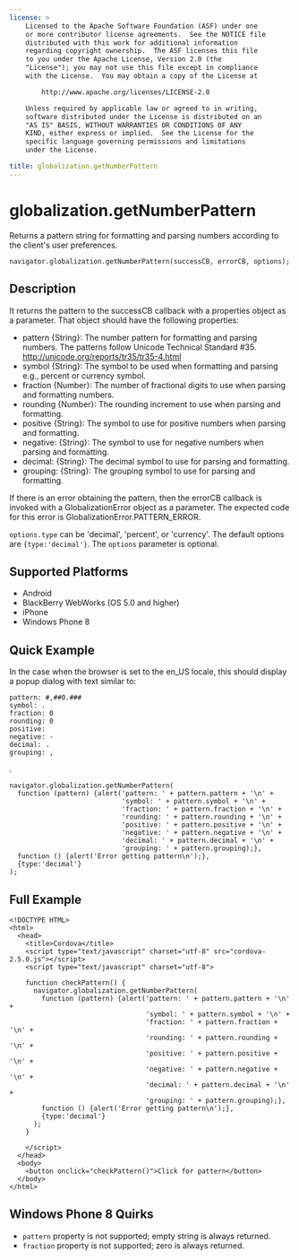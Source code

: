 ```yaml
---
license: >
    Licensed to the Apache Software Foundation (ASF) under one
    or more contributor license agreements.  See the NOTICE file
    distributed with this work for additional information
    regarding copyright ownership.  The ASF licenses this file
    to you under the Apache License, Version 2.0 (the
    "License"); you may not use this file except in compliance
    with the License.  You may obtain a copy of the License at

        http://www.apache.org/licenses/LICENSE-2.0

    Unless required by applicable law or agreed to in writing,
    software distributed under the License is distributed on an
    "AS IS" BASIS, WITHOUT WARRANTIES OR CONDITIONS OF ANY
    KIND, either express or implied.  See the License for the
    specific language governing permissions and limitations
    under the License.

title: globalization.getNumberPattern
---
```


globalization.getNumberPattern
===========

Returns a pattern string for formatting and parsing numbers according to the client's user preferences.

    navigator.globalization.getNumberPattern(successCB, errorCB, options);
    
Description
-----------

It returns the pattern to the successCB callback with a properties object as a parameter. That object should have the following properties:

- pattern {String}: The number pattern for formatting and parsing numbers.  The patterns follow Unicode Technical Standard #35. <http://unicode.org/reports/tr35/tr35-4.html>
- symbol {String}: The symbol to be used when formatting and parsing e.g., percent or currency symbol.
- fraction {Number}: The number of fractional digits to use when parsing and formatting numbers.
- rounding {Number}: The rounding increment to use when parsing and formatting.
- positive {String}: The symbol to use for positive numbers when parsing and formatting.
- negative: {String}: The symbol to use for negative numbers when parsing and formatting.
- decimal: {String}: The decimal symbol to use for parsing and formatting.
- grouping: {String}: The grouping symbol to use for parsing and formatting.

If there is an error obtaining the pattern, then the errorCB callback is invoked with a GlobalizationError object as a parameter. The expected code for this error is GlobalizationError.PATTERN\_ERROR.

`options.type` can be 'decimal', 'percent', or 'currency'.
The default options are `{type:'decimal'}`. The `options` parameter is optional.


Supported Platforms
-------------------

- Android
- BlackBerry WebWorks (OS 5.0 and higher)
- iPhone
- Windows Phone 8

Quick Example
-------------

In the case when the browser is set to the en\_US locale, this should display a popup dialog with text similar to:

    pattern: #,##0.###
    symbol: .
    fraction: 0
    rounding: 0
    positive: 
    negative: -
    decimal: .
    grouping: ,

.

    navigator.globalization.getNumberPattern(
      function (pattern) {alert('pattern: ' + pattern.pattern + '\n' +
                                'symbol: ' + pattern.symbol + '\n' +
                                'fraction: ' + pattern.fraction + '\n' +
                                'rounding: ' + pattern.rounding + '\n' +
                                'positive: ' + pattern.positive + '\n' +
                                'negative: ' + pattern.negative + '\n' +
                                'decimal: ' + pattern.decimal + '\n' +
                                'grouping: ' + pattern.grouping);},
      function () {alert('Error getting pattern\n');},
      {type:'decimal'}
    );

Full Example
------------

    <!DOCTYPE HTML>
    <html>
      <head>
        <title>Cordova</title>
        <script type="text/javascript" charset="utf-8" src="cordova-2.5.0.js"></script>
        <script type="text/javascript" charset="utf-8">
                      
        function checkPattern() {
          navigator.globalization.getNumberPattern(
            function (pattern) {alert('pattern: ' + pattern.pattern + '\n' +
                                      'symbol: ' + pattern.symbol + '\n' +
                                      'fraction: ' + pattern.fraction + '\n' +
                                      'rounding: ' + pattern.rounding + '\n' +
                                      'positive: ' + pattern.positive + '\n' +
                                      'negative: ' + pattern.negative + '\n' +
                                      'decimal: ' + pattern.decimal + '\n' +
                                      'grouping: ' + pattern.grouping);},
            function () {alert('Error getting pattern\n');},
            {type:'decimal'}
          );
        }
                                            
        </script>
      </head>
      <body>
        <button onclick="checkPattern()">Click for pattern</button>
      </body>
    </html>
    
Windows Phone 8 Quirks
----------------
- `pattern` property is not supported; empty string is always returned.
- `fraction` property is not supported; zero is always returned.
    

